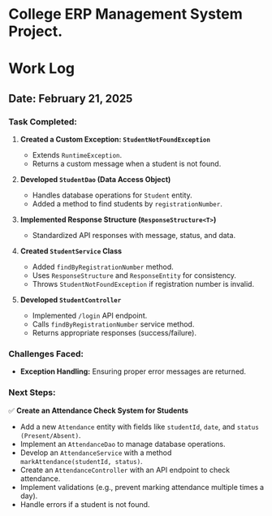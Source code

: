 # College ERP Management System Project.

# Work Log

## **Date: February 21, 2025**

### **Task Completed:**

1. **Created a Custom Exception: `StudentNotFoundException`**

   - Extends `RuntimeException`.
   - Returns a custom message when a student is not found.

2. **Developed `StudentDao` (Data Access Object)**

   - Handles database operations for `Student` entity.
   - Added a method to find students by `registrationNumber`.

3. **Implemented Response Structure (`ResponseStructure<T>`)**

   - Standardized API responses with message, status, and data.

4. **Created `StudentService` Class**

   - Added `findByRegistrationNumber` method.
   - Uses `ResponseStructure` and `ResponseEntity` for consistency.
   - Throws `StudentNotFoundException` if registration number is invalid.

5. **Developed `StudentController`**
   - Implemented `/login` API endpoint.
   - Calls `findByRegistrationNumber` service method.
   - Returns appropriate responses (success/failure).

### **Challenges Faced:**

- **Exception Handling:** Ensuring proper error messages are returned.

### **Next Steps:**

✅ **Create an Attendance Check System for Students**

- Add a new `Attendance` entity with fields like `studentId`, `date`, and `status (Present/Absent)`.
- Implement an `AttendanceDao` to manage database operations.
- Develop an `AttendanceService` with a method `markAttendance(studentId, status)`.
- Create an `AttendanceController` with an API endpoint to check attendance.
- Implement validations (e.g., prevent marking attendance multiple times a day).
- Handle errors if a student is not found.
